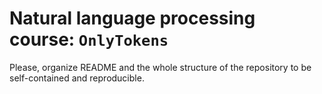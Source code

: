 # Natural language processing course: `OnlyTokens`

Please, organize README and the whole structure of the repository to be self-contained and reproducible.
